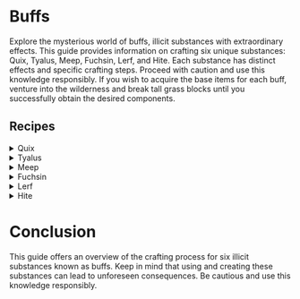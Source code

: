 # Buffs

Explore the mysterious world of buffs, illicit substances with extraordinary effects. This guide provides information on crafting six unique substances: Quix, Tyalus, Meep, Fuchsin, Lerf, and Hite. Each substance has distinct effects and specific crafting steps. Proceed with caution and use this knowledge responsibly. If you wish to acquire the base items for each buff, venture into the wilderness and break tall grass blocks until you successfully obtain the desired components.

## Recipes

<details>
<summary>Quix</summary>

**Effects:** Speed, Instant Damage

**Crafting Steps:**
1. Obtain 1 quix plant to get 2 quix leaves.
2. Combine 1 white concrete with 1 quix leaf to create quix paste.
3. Place the quix paste in a smoker to produce quix.

![Quix](image_url_here)
![Quix](image_url_here)
![Quix](image_url_here)
</details>

<details>
<summary>Tyalus</summary>

**Effects:** Fire Resistance, Instant Damage

**Crafting Steps:**
1. Obtain 1 Tyalus plant to produce 2 tyalus seeds.
2. Place the Tyalus plant in a smoker to create tyalus powder.
3. Combine 1 water bucket with tyalus powder to form tyalus slime.
4. Combine 3 tyalus slimes to create tyalus erthro.

![Tyalus](image_url_here)
![Tyalus](image_url_here)
![Tyalus](image_url_here)
![Tyalus](image_url_here)
</details>

<details>
<summary>Meep</summary>

**Effects:** Glowing, Jump Boost

**Crafting Steps:**
1. Combine 3 dried kelp to create a meep bonder.
2. Mix 1 water bucket with the meep bonder to produce tree sap.
3. Combine 3 bones and 2 strings to create a meep primer.
4. Mix 4 meep primers with 1 tree sap to produce meep.

![Meep](image_url_here)
![Meep](image_url_here)
![Meep](image_url_here)
![Meep](image_url_here)
</details>

<details>
<summary>Fuchsin</summary>

**Effects:** Levitation, Blindness, Slow Falling

**Crafting Steps:**
1. Combine 1 flint and steel with 1 tuff to create fuchsin safrole.
2. Combine 3 gunpowder, 1 glass bottle, and 1 meep to create meep chloride.
3. Mix 5 fuchsin safroles with 1 meep chloride to produce fuchsin elixir.
4. Place the fuchsin elixir in a smoker to create fuchsin.

![Fuchsin](image_url_here)
![Fuchsin](image_url_here)
![Fuchsin](image_url_here)
![Fuchsin](image_url_here)
</details>

<details>
<summary>Lerf</summary>

**Effects:** Speed, Blindness, Nausea

**Crafting Steps:**
1. Combine 2 quix paste, 2 meep bonder, and 1 fuchsin elixir to create sleepitol.
2. Mix 4 honeycomb with 1 amethyst shard to produce solvum.
3. Combine 4 fermented spider eyes, 4 blaze powder, and 1 meep bonder to create lerf fungus.
4. Mix 2 lerf fungus, 2 solvum, 4 tyalus slime, and 1 sleepitol to produce lerf.

![Lerf](image_url_here)
![Lerf](image_url_here)
![Lerf](image_url_here)
![Lerf](image_url_here)
</details>

<details>
<summary>Hite</summary>

**Effects:** Dolphin's Grace, Night Vision, Mining Fatigue

**Crafting Steps:**
1. Combine 4 kelp, 2 sea pickles, 2 frogspawn, and 1 raw cod to create hite membrane.
2. Mix 4 tyalus slime, 4 sleepitol, and 1 hite membrane to produce hite.

![Hite](image_url_here)
![Hite](image_url_here)
</details>

# Conclusion

This guide offers an overview of the crafting process for six illicit substances known as buffs. Keep in mind that using and creating these substances can lead to unforeseen consequences. Be cautious and use this knowledge responsibly.
